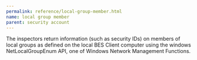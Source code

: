 ```yaml
---
permalink: reference/local-group-member.html
name: local group member
parent: security account
---
```


The <local group member> inspectors return information (such as security IDs) on members of local groups as defined on the local BES Client computer using the windows NetLocalGroupEnum API, one of Windows Network Management Functions.